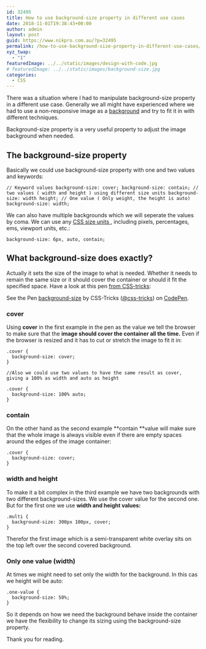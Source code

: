 ```yaml
---
id: 32495
title: How to use background-size property in different use cases
date: 2018-11-01T19:38:43+00:00
author: admin
layout: post
guid: https://www.nikpro.com.au/?p=32495
permalink: /how-to-use-background-size-property-in-different-use-cases/
xyz_twap:
  - "1"
featuredImage: ../../static/images/design-with-code.jpg
# featuredImage: ../../static/images/background-size.jpg
categories:
  - CSS
---
```

There was a situation where I had to manipulate background-size property in a different use case. Generally we all might have experienced where we had to use a non-responsive image as a [background](https://www.nikpro.com.au/the-css-background-blend-mode-explained-with-examples/) and try to fit it in with different techniques.

Background-size property is a very useful property to adjust the image background when needed.

## The background-size property

Basically we could use background-size property with one and two values and keywords:

```
// Keyword values background-size: cover; background-size: contain; // two values ( width and height ) using different size units background-size: width height; // One value ( Only weight, the height is auto) background-size: width;
```


We can also have multiple backgrounds which we will seperate the values by coma. We can use any [CSS size units ](https://css-tricks.com/the-lengths-of-css/), including pixels, percentages, ems, viewport units, etc.:

```
background-size: 6px, auto, contain;
```


## What background-size does exactly?

Actually it sets the size of the image to what is needed. Whether it needs to remain the same size or it should cover the container or should it fit the specified space. Have a look at this pen <a href="https://css-tricks.com/almanac/properties/b/background-size/" target="_blank" rel="noreferrer noopener">from CSS-tricks</a>:

<p class="codepen" data-height="700" data-theme-id="0" data-slug-hash="NPMgem" data-default-tab="css,result" data-user="css-tricks" data-pen-title="background-size">
  See the Pen <a href="https://codepen.io/team/css-tricks/pen/NPMgem/">background-size</a> by CSS-Tricks (<a href="https://codepen.io/css-tricks">@css-tricks</a>) on <a href="https://codepen.io">CodePen</a>.
</p>



### cover 

Using **cover** in the first example in the pen as the value we tell the browser to make sure that the **image should cover the container all the time.** Even if the browser is resized and it has to cut or stretch the image to fit it in:


```
.cover { 
  background-size: cover; 
}

//Also we could use two values to have the same result as cover, giving a 100% as width and auto as height

.cover { 
  background-size: 100% auto; 
}
```


### contain

On the other hand as the second example **contain **value will make sure that the whole image is always visible even if there are empty spaces around the edges of the image container:


```
.cover { 
  background-size: cover; 
}
```


### width and height

To make it a bit complex in the third example we have two backgrounds with two different background-sizes. We use the cover value for the second one. But for the first one we use **width and height values:**


```
.multi {
  background-size: 300px 100px, cover;
}
```


Therefor the first image which is a semi-transparent white overlay sits on the top left over the second covered background.

### Only one value (width)

At times we might need to set only the width for the background. In this cas we height will be auto:


```
.one-value {
  background-size: 50%;
}
```


So it depends on how we need the background behave inside the container we have the flexibility to change its sizing using the background-size property.

Thank you for reading.